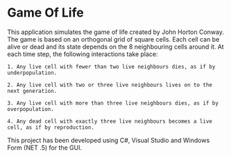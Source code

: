 # Game Of Life
This application simulates the game of life created by John Horton Conway. The game is based on an orthogonal grid of square cells. Each cell can be alive or dead and its state depends on the 8 neighbouring cells around it. At each time step, the following interactions take place:

    1. Any live cell with fewer than two live neighbours dies, as if by underpopulation.
    
    2. Any live cell with two or three live neighbours lives on to the next generation.
    
    3. Any live cell with more than three live neighbours dies, as if by overpopulation.
    
    4. Any dead cell with exactly three live neighbours becomes a live cell, as if by reproduction.


This project has been developed using C#, Visual Studio and Windows Form (NET .5) for the GUI. 
